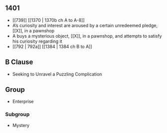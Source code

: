 ## 1401
- [[739]] [[1370 | 1370b ch A to A-8]] 
- A’s curiosity and interest are aroused by a certain unredeemed pledge, [[X]], in a pawnshop
- A buys a mysterious object, [[X]], in a pawnshop, and attempts to satisfy his curiosity regarding it
- [[792 | 792a]] [[1384 | 1384 ch B to A]] 

## B Clause
- Seeking to Unravel a Puzzling Complication

## Group
- Enterprise

### Subgroup
- Mystery

